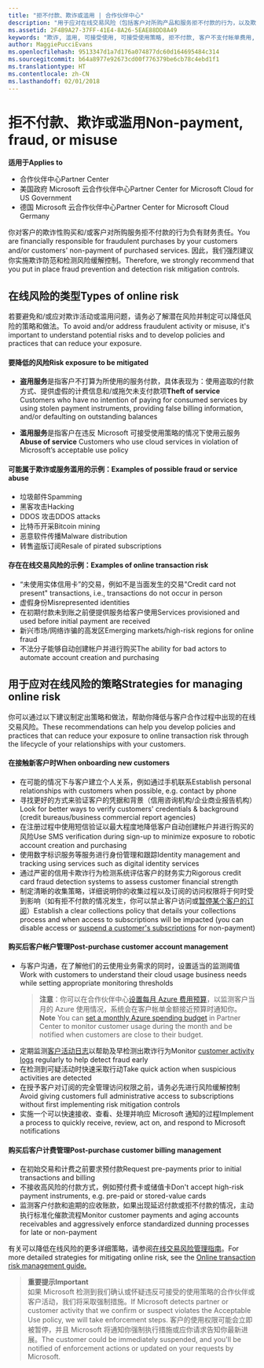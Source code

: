 ```yaml
---
title: "拒不付款、欺诈或滥用 | 合作伙伴中心"
description: "用于应对在线交易风险（包括客户对所购产品和服务拒不付款的行为，以及欺诈活动或滥用行为）的策略。"
ms.assetid: 2F4B9A27-37FF-41E4-8A26-5EAE88DD8A49
keywords: "欺诈, 滥用, 可接受使用, 可接受使用策略, 拒不付款, 客户不支付帐单费用, 在线风险, 盗用服务, 滥用服务, 暂停订阅,"
author: MaggiePucciEvans
ms.openlocfilehash: 9513347d1a7d176a074877dc60d164695484c314
ms.sourcegitcommit: b64a8977e92673cd00f776379be6cb78c4ebd1f1
ms.translationtype: HT
ms.contentlocale: zh-CN
ms.lasthandoff: 02/01/2018
---
```

# <a name="non-payment-fraud-or-misuse"></a><span data-ttu-id="1d8f8-104">拒不付款、欺诈或滥用</span><span class="sxs-lookup"><span data-stu-id="1d8f8-104">Non-payment, fraud, or misuse</span></span>

**<span data-ttu-id="1d8f8-105">适用于</span><span class="sxs-lookup"><span data-stu-id="1d8f8-105">Applies to</span></span>**

-  <span data-ttu-id="1d8f8-106">合作伙伴中心</span><span class="sxs-lookup"><span data-stu-id="1d8f8-106">Partner Center</span></span>
-  <span data-ttu-id="1d8f8-107">美国政府 Microsoft 云合作伙伴中心</span><span class="sxs-lookup"><span data-stu-id="1d8f8-107">Partner Center for Microsoft Cloud for US Government</span></span>
-  <span data-ttu-id="1d8f8-108">德国 Microsoft 云合作伙伴中心</span><span class="sxs-lookup"><span data-stu-id="1d8f8-108">Partner Center for Microsoft Cloud Germany</span></span>

<span data-ttu-id="1d8f8-109">你对客户的欺诈性购买和/或客户对所购服务拒不付款的行为负有财务责任。</span><span class="sxs-lookup"><span data-stu-id="1d8f8-109">You are financially responsible for fraudulent purchases by your customers and/or customers' non-payment of purchased services.</span></span> <span data-ttu-id="1d8f8-110">因此，我们强烈建议你实施欺诈防范和检测风险缓解控制。</span><span class="sxs-lookup"><span data-stu-id="1d8f8-110">Therefore, we strongly recommend that you put in place fraud prevention and detection risk mitigation controls.</span></span>

## <a name="types-of-online-risk"></a><span data-ttu-id="1d8f8-111">在线风险的类型</span><span class="sxs-lookup"><span data-stu-id="1d8f8-111">Types of online risk</span></span>

<span data-ttu-id="1d8f8-112">若要避免和/或应对欺诈活动或滥用问题，请务必了解潜在风险并制定可以降低风险的策略和做法。</span><span class="sxs-lookup"><span data-stu-id="1d8f8-112">To avoid and/or address fraudulent activity or misuse, it's important to understand potential risks and to develop policies and practices that can reduce your exposure.</span></span>

#### <a name="risk-exposure-to-be-mitigated"></a><span data-ttu-id="1d8f8-113">要降低的风险</span><span class="sxs-lookup"><span data-stu-id="1d8f8-113">Risk exposure to be mitigated</span></span>

- <span data-ttu-id="1d8f8-114">**盗用服务**是指客户不打算为所使用的服务付款，具体表现为：使用盗取的付款方式、提供虚假的计费信息和/或拖欠未支付款项</span><span class="sxs-lookup"><span data-stu-id="1d8f8-114">**Theft of service** Customers who have no intention of paying for consumed services by using stolen payment instruments, providing false billing information, and/or defaulting on outstanding balances</span></span>

- <span data-ttu-id="1d8f8-115">**滥用服务**是指客户在违反 Microsoft 可接受使用策略的情况下使用云服务</span><span class="sxs-lookup"><span data-stu-id="1d8f8-115">**Abuse of service** Customers who use cloud services in violation of Microsoft’s acceptable use policy</span></span>

#### <a name="examples-of-possible-fraud-or-service-abuse"></a><span data-ttu-id="1d8f8-116">可能属于欺诈或服务滥用的示例：</span><span class="sxs-lookup"><span data-stu-id="1d8f8-116">Examples of possible fraud or service abuse</span></span>
- <span data-ttu-id="1d8f8-117">垃圾邮件</span><span class="sxs-lookup"><span data-stu-id="1d8f8-117">Spamming</span></span>
- <span data-ttu-id="1d8f8-118">黑客攻击</span><span class="sxs-lookup"><span data-stu-id="1d8f8-118">Hacking</span></span>
- <span data-ttu-id="1d8f8-119">DDOS 攻击</span><span class="sxs-lookup"><span data-stu-id="1d8f8-119">DDOS attacks</span></span>
- <span data-ttu-id="1d8f8-120">比特币开采</span><span class="sxs-lookup"><span data-stu-id="1d8f8-120">Bitcoin mining</span></span>
- <span data-ttu-id="1d8f8-121">恶意软件传播</span><span class="sxs-lookup"><span data-stu-id="1d8f8-121">Malware distribution</span></span>
- <span data-ttu-id="1d8f8-122">转售盗版订阅</span><span class="sxs-lookup"><span data-stu-id="1d8f8-122">Resale of pirated subscriptions</span></span> 

#### <a name="examples-of-online-transaction-risk"></a><span data-ttu-id="1d8f8-123">存在在线交易风险的示例：</span><span class="sxs-lookup"><span data-stu-id="1d8f8-123">Examples of online transaction risk</span></span>
- <span data-ttu-id="1d8f8-124">“未使用实体信用卡”的交易，例如不是当面发生的交易</span><span class="sxs-lookup"><span data-stu-id="1d8f8-124">"Credit card not present" transactions, i.e., transactions do not occur in person</span></span>
- <span data-ttu-id="1d8f8-125">虚假身份</span><span class="sxs-lookup"><span data-stu-id="1d8f8-125">Misrepresented identities</span></span>
- <span data-ttu-id="1d8f8-126">在初期付款未到账之前便提供服务给客户使用</span><span class="sxs-lookup"><span data-stu-id="1d8f8-126">Services provisioned and used before initial payment are received</span></span>
- <span data-ttu-id="1d8f8-127">新兴市场/网络诈骗的高发区</span><span class="sxs-lookup"><span data-stu-id="1d8f8-127">Emerging markets/high-risk regions for online fraud</span></span>
- <span data-ttu-id="1d8f8-128">不法分子能够自动创建帐户并进行购买</span><span class="sxs-lookup"><span data-stu-id="1d8f8-128">The ability for bad actors to automate account creation and purchasing</span></span>

## <a name="strategies-for-managing-online-risk"></a><span data-ttu-id="1d8f8-129">用于应对在线风险的策略</span><span class="sxs-lookup"><span data-stu-id="1d8f8-129">Strategies for managing online risk</span></span>

<span data-ttu-id="1d8f8-130">你可以通过以下建议制定出策略和做法，帮助你降低与客户合作过程中出现的在线交易风险。</span><span class="sxs-lookup"><span data-stu-id="1d8f8-130">These recommendations can help you develop policies and practices that can reduce your exposure to online transaction risk through the lifecycle of your relationships with your customers.</span></span>  

#### <a name="when-onboarding-new-customers"></a><span data-ttu-id="1d8f8-131">在接触新客户时</span><span class="sxs-lookup"><span data-stu-id="1d8f8-131">When onboarding new customers</span></span>
- <span data-ttu-id="1d8f8-132">在可能的情况下与客户建立个人关系，例如通过手机联系</span><span class="sxs-lookup"><span data-stu-id="1d8f8-132">Establish personal relationships with customers when possible, e.g. contact by phone</span></span>
- <span data-ttu-id="1d8f8-133">寻找更好的方式来验证客户的凭据和背景（信用咨询机构/企业商业报告机构）</span><span class="sxs-lookup"><span data-stu-id="1d8f8-133">Look for better ways to verify customers' credentials & background (credit bureaus/business commercial report agencies)</span></span> 
- <span data-ttu-id="1d8f8-134">在注册过程中使用短信验证以最大程度地降低客户自动创建帐户并进行购买的风险</span><span class="sxs-lookup"><span data-stu-id="1d8f8-134">Use SMS verification during sign-up to minimize exposure to robotic account creation and purchasing</span></span>
- <span data-ttu-id="1d8f8-135">使用数字标识服务等服务进行身份管理和跟踪</span><span class="sxs-lookup"><span data-stu-id="1d8f8-135">Identity management and tracking using services such as digital identity services</span></span>
- <span data-ttu-id="1d8f8-136">通过严密的信用卡欺诈行为检测系统评估客户的财务实力</span><span class="sxs-lookup"><span data-stu-id="1d8f8-136">Rigorous credit card fraud detection systems to assess customer financial strength</span></span>
- <span data-ttu-id="1d8f8-137">制定清晰的收集策略，详细说明你的收集过程以及订阅的访问权限将于何时受到影响（如有拒不付款的情况发生，你可以禁止客户访问或[暂停某个客户的订阅](suspend-a-subscription.md)）</span><span class="sxs-lookup"><span data-stu-id="1d8f8-137">Establish a clear collections policy that details your collections process and when access to subscriptions will be impacted (you can disable access or [suspend a customer's subscriptions](suspend-a-subscription.md) for non-payment)</span></span>

#### <a name="post-purchase-customer-account-management"></a><span data-ttu-id="1d8f8-138">购买后客户帐户管理</span><span class="sxs-lookup"><span data-stu-id="1d8f8-138">Post-purchase customer account management</span></span>
- <span data-ttu-id="1d8f8-139">与客户沟通，在了解他们的云使用业务需求的同时，设置适当的监测阈值</span><span class="sxs-lookup"><span data-stu-id="1d8f8-139">Work with customers to understand their cloud usage business needs while setting appropriate monitoring thresholds</span></span>
    ><span data-ttu-id="1d8f8-140">**注意**：你可以在合作伙伴中心[设置每月 Azure 费用预算](set-an-azure-spending-budget-for-your-customers.md)，以监测客户当月的 Azure 使用情况，系统会在客户帐单金额接近预算时通知你。</span><span class="sxs-lookup"><span data-stu-id="1d8f8-140">**Note** You can [set a monthly Azure spending budget](set-an-azure-spending-budget-for-your-customers.md) in Partner Center to monitor customer usage during the month and be notified when customers are close to their budget.</span></span>
- <span data-ttu-id="1d8f8-141">定期监测[客户活动日志](activity-logs.md)以帮助及早检测出欺诈行为</span><span class="sxs-lookup"><span data-stu-id="1d8f8-141">Monitor [customer activity logs](activity-logs.md) regularly to help detect fraud early</span></span>
- <span data-ttu-id="1d8f8-142">在检测到可疑活动时快速采取行动</span><span class="sxs-lookup"><span data-stu-id="1d8f8-142">Take quick action when suspicious activities are detected</span></span>
- <span data-ttu-id="1d8f8-143">在授予客户对订阅的完全管理访问权限之前，请务必先进行风险缓解控制</span><span class="sxs-lookup"><span data-stu-id="1d8f8-143">Avoid giving customers full administrative access to subscriptions without first implementing risk mitigation controls</span></span>
- <span data-ttu-id="1d8f8-144">实施一个可以快速接收、查看、处理并响应 Microsoft 通知的过程</span><span class="sxs-lookup"><span data-stu-id="1d8f8-144">Implement a process to quickly receive, review, act on, and respond to Microsoft notifications</span></span>

#### <a name="post-purchase-customer-billing-management"></a><span data-ttu-id="1d8f8-145">购买后客户计费管理</span><span class="sxs-lookup"><span data-stu-id="1d8f8-145">Post-purchase customer billing management</span></span>
- <span data-ttu-id="1d8f8-146">在初始交易和计费之前要求预付款</span><span class="sxs-lookup"><span data-stu-id="1d8f8-146">Request pre-payments prior to initial transactions and billing</span></span> 
- <span data-ttu-id="1d8f8-147">不接收高风险的付款方式，例如预付费卡或储值卡</span><span class="sxs-lookup"><span data-stu-id="1d8f8-147">Don't accept high-risk payment instruments, e.g. pre-paid or stored-value cards</span></span>
- <span data-ttu-id="1d8f8-148">监测客户付款和逾期的应收账款，如果出现延迟付款或拒不付款的情况，主动执行标准化催款流程</span><span class="sxs-lookup"><span data-stu-id="1d8f8-148">Monitor customer payments and aging accounts receivables and aggressively enforce standardized dunning processes for late or non-payment</span></span>

<span data-ttu-id="1d8f8-149">有关可以降低在线风险的更多详细策略，请参阅[在线交易风险管理指南](https://assets.windowsphone.com/7d885238-e13b-4f10-a682-3d5adacd2859/CSP-PartnerRiskGuide-APSFinal_InvariantCulture_Default.zip)。</span><span class="sxs-lookup"><span data-stu-id="1d8f8-149">For more detailed strategies for mitigating online risk, see the [Online transaction risk management guide.](https://assets.windowsphone.com/7d885238-e13b-4f10-a682-3d5adacd2859/CSP-PartnerRiskGuide-APSFinal_InvariantCulture_Default.zip)</span></span>

>**<span data-ttu-id="1d8f8-150">重要提示</span><span class="sxs-lookup"><span data-stu-id="1d8f8-150">Important</span></span>**<br>
<span data-ttu-id="1d8f8-151">如果 Microsoft 检测到我们确认或怀疑违反可接受的使用策略的合作伙伴或客户活动，我们将采取强制措施。</span><span class="sxs-lookup"><span data-stu-id="1d8f8-151">If Microsoft detects partner or customer activity that we confirm or suspect violates the Acceptable Use policy, we will take enforcement steps.</span></span> <span data-ttu-id="1d8f8-152">客户的使用权限可能会立即被暂停，并且 Microsoft 将通知你强制执行措施或应你请求告知你最新进展。</span><span class="sxs-lookup"><span data-stu-id="1d8f8-152">The customer could be immediately suspended, and you'll be notified of enforcement actions or updated on your requests by Microsoft.</span></span>

 

 



